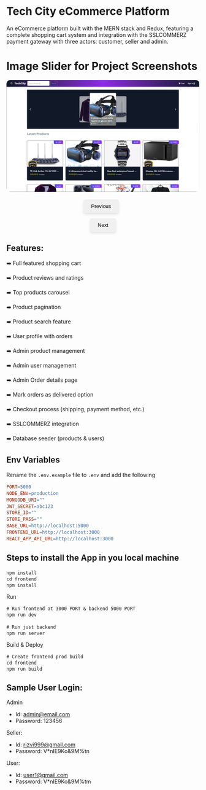 # Tech City eCommerce Platform

An eCommerce platform built with the MERN stack and Redux, featuring a complete shopping cart system and integration with the SSLCOMMERZ payment gateway with three actors: customer, seller and admin.

# Image Slider for Project Screenshots

<div style="text-align: center;">
  <img id="slideImage" src="docs/Screenshot_1.png" style="max-width: 100%; border-radius: 10px;" alt="Slide Image">
  <br><br>
  <button id="prevButton" onclick="previousImage()" style="background-color: #f0f0f0; border: none; padding: 10px 20px; cursor: pointer; border-radius: 5px; margin-right: 10px; box-shadow: 0px 4px 6px rgba(0, 0, 0, 0.1);">Previous</button>

<button id="nextButton" onclick="nextImage()" style="background-color: #f0f0f0; border: none; padding: 10px 20px; cursor: pointer; border-radius: 5px; box-shadow: 0px 4px 6px rgba(0, 0, 0, 0.1);">Next</button>
</div>

<script>
  let images = [
    "docs/Screenshot_1.png", 
    "docs/Screenshot_2.png", 
    "docs/Screenshot_3.png", 
    "docs/Screenshot_4.png", 
    "docs/Screenshot_5.png", 
    "docs/Screenshot_6.png"
  ];
  let currentIndex = 0;

  function nextImage() {
    currentIndex = (currentIndex + 1) % images.length;
    document.getElementById("slideImage").src = images[currentIndex];
  }

  function previousImage() {
    currentIndex = (currentIndex - 1 + images.length) % images.length;
    document.getElementById("slideImage").src = images[currentIndex];
  }
</script>

## Features:

➡️ Full featured shopping cart

➡️ Product reviews and ratings

➡️ Top products carousel

➡️ Product pagination

➡️ Product search feature

➡️ User profile with orders

➡️ Admin product management

➡️ Admin user management

➡️ Admin Order details page

➡️ Mark orders as delivered option

➡️ Checkout process (shipping, payment method, etc.)

➡️ SSLCOMMERZ integration

➡️ Database seeder (products & users)



## Env Variables

Rename the `.env.example` file to `.env` and add the following

```makefile
PORT=5000
NODE_ENV=production
MONGODB_URI=""
JWT_SECRET=abc123
STORE_ID=""
STORE_PASS=""
BASE_URL=http://localhost:5000
FRONTEND_URL=http://localhost:3000
REACT_APP_API_URL=http://localhost:3000
```



## Steps to install the App in you local machine



```npm install
npm install
cd frontend
npm install
```

Run

```
# Run frontend at 3000 PORT & backend 5000 PORT
npm run dev

# Run just backend
npm run server
```

Build & Deploy

```
# Create frontend prod build
cd frontend
npm run build
```



## Sample User Login:

Admin

* Id: admin@email.com
* Password: 123456

Seller:

* Id: rizvi999@gmail.com
* Password: V*nIE9Ko&9M%tn

User:

* Id: user1@gmail.com
* Password: V*nIE9Ko&9M%tm